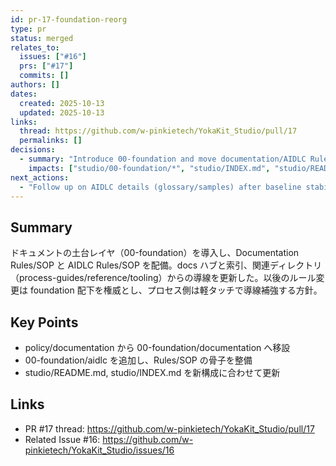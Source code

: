 ```yaml
---
id: pr-17-foundation-reorg
type: pr
status: merged
relates_to:
  issues: ["#16"]
  prs: ["#17"]
  commits: []
authors: []
dates:
  created: 2025-10-13
  updated: 2025-10-13
links:
  thread: https://github.com/w-pinkietech/YokaKit_Studio/pull/17
  permalinks: []
decisions:
  - summary: "Introduce 00-foundation and move documentation/AIDLC Rules & SOP under it; update docs hubs and links"
    impacts: ["studio/00-foundation/*", "studio/INDEX.md", "studio/README.md"]
next_actions:
  - "Follow up on AIDLC details (glossary/samples) after baseline stabilizes"
---
```


## Summary
ドキュメントの土台レイヤ（00-foundation）を導入し、Documentation Rules/SOP と AIDLC Rules/SOP を配備。docs ハブと索引、関連ディレクトリ（process-guides/reference/tooling）からの導線を更新した。以後のルール変更は foundation 配下を権威とし、プロセス側は軽タッチで導線補強する方針。

## Key Points
- policy/documentation から 00-foundation/documentation へ移設
- 00-foundation/aidlc を追加し、Rules/SOP の骨子を整備
- studio/README.md, studio/INDEX.md を新構成に合わせて更新

## Links
- PR #17 thread: https://github.com/w-pinkietech/YokaKit_Studio/pull/17
- Related Issue #16: https://github.com/w-pinkietech/YokaKit_Studio/issues/16

